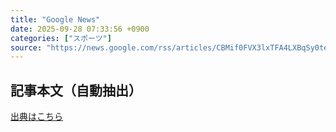 ```yaml
---
title: "Google News"
date: 2025-09-28 07:33:56 +0900
categories: ["スポーツ"]
source: "https://news.google.com/rss/articles/CBMif0FVX3lxTFA4LXBqSy0teC1RWUV6bEtLLTUxYnBhUXB6UjlVOTQyVkV0dzNKUGp6UG00d0daTnBuY1Qwb3IwbnA1c2cwX0ljTVNMTEEzUURyTDZjUkpkTnZqSV9qRjk3cUJIN3RrNEdxTG83VkM5dE9IbTJVR0pyaU1OMkc0VmM?oc=5"
---
```


## 記事本文（自動抽出）
<body class="y0K44d EA71Tc" id="readabilityBody"></body>

[出典はこちら](https://news.google.com/rss/articles/CBMif0FVX3lxTFA4LXBqSy0teC1RWUV6bEtLLTUxYnBhUXB6UjlVOTQyVkV0dzNKUGp6UG00d0daTnBuY1Qwb3IwbnA1c2cwX0ljTVNMTEEzUURyTDZjUkpkTnZqSV9qRjk3cUJIN3RrNEdxTG83VkM5dE9IbTJVR0pyaU1OMkc0VmM?oc=5)
